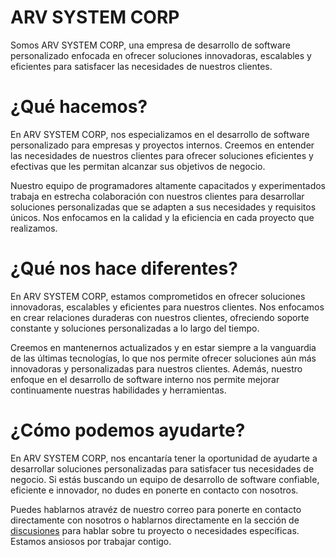 # ARV SYSTEM CORP
Somos ARV SYSTEM CORP, una empresa de desarrollo de software personalizado enfocada en ofrecer soluciones innovadoras, escalables y eficientes para satisfacer las necesidades de nuestros clientes.

# ¿Qué hacemos?
En ARV SYSTEM CORP, nos especializamos en el desarrollo de software personalizado para empresas y proyectos internos. Creemos en entender las necesidades de nuestros clientes para ofrecer soluciones eficientes y efectivas que les permitan alcanzar sus objetivos de negocio.

Nuestro equipo de programadores altamente capacitados y experimentados trabaja en estrecha colaboración con nuestros clientes para desarrollar soluciones personalizadas que se adapten a sus necesidades y requisitos únicos. Nos enfocamos en la calidad y la eficiencia en cada proyecto que realizamos.

# ¿Qué nos hace diferentes?
En ARV SYSTEM CORP, estamos comprometidos en ofrecer soluciones innovadoras, escalables y eficientes para nuestros clientes. Nos enfocamos en crear relaciones duraderas con nuestros clientes, ofreciendo soporte constante y soluciones personalizadas a lo largo del tiempo.

Creemos en mantenernos actualizados y en estar siempre a la vanguardia de las últimas tecnologías, lo que nos permite ofrecer soluciones aún más innovadoras y personalizadas para nuestros clientes. Además, nuestro enfoque en el desarrollo de software interno nos permite mejorar continuamente nuestras habilidades y herramientas.

# ¿Cómo podemos ayudarte?
En ARV SYSTEM CORP, nos encantaría tener la oportunidad de ayudarte a desarrollar soluciones personalizadas para satisfacer tus necesidades de negocio. Si estás buscando un equipo de desarrollo de software confiable, eficiente e innovador, no dudes en ponerte en contacto con nosotros.

Puedes hablarnos atravéz de nuestro correo para ponerte en contacto directamente con nosotros o hablarnos directamente en la sección de [discusiones](https://github.com/orgs/ARV-System-CORP/discussions) para hablar sobre tu proyecto o necesidades específicas. Estamos ansiosos por trabajar contigo.
